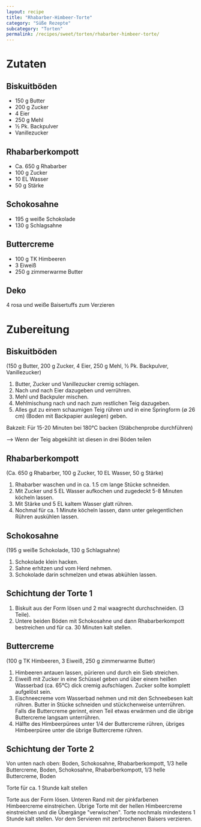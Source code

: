 ```yaml
---
layout: recipe
title: "Rhabarber-Himbeer-Torte"
category: "Süße Rezepte"
subcategory: "Torten"
permalink: /recipes/sweet/torten/rhabarber-himbeer-torte/
---
```


# Zutaten

## Biskuitböden
- 150 g Butter
- 200 g Zucker
- 4 Eier
- 250 g Mehl
- ½ Pk. Backpulver
- Vanillezucker

## Rhabarberkompott
- Ca. 650 g Rhabarber
- 100 g Zucker
- 10 EL Wasser
- 50 g Stärke

## Schokosahne
- 195 g weiße Schokolade
- 130 g Schlagsahne

## Buttercreme
- 100 g TK Himbeeren
- 3 Eiweiß
- 250 g zimmerwarme Butter

## Deko
4 rosa und weiße Baisertuffs zum Verzieren

# Zubereitung

## Biskuitböden
(150 g Butter, 200 g Zucker, 4 Eier, 250 g Mehl, ½ Pk. Backpulver, Vanillezucker)
1. Butter, Zucker und Vanillezucker cremig schlagen.
2. Nach und nach Eier dazugeben und verrühren.
3. Mehl und Backpuler mischen.
4. Mehlmischung nach und nach zum restlichen Teig dazugeben.
5. Alles gut zu einem schaumigen Teig rühren und in eine Springform (∅ 26 cm) (Boden mit Backpapier auslegen) geben.

Bakzeit: Für 15-20 Minuten bei 180°C backen (Stäbchenprobe durchführen)

--> Wenn der Teig abgekühlt ist diesen in drei Böden teilen

## Rhabarberkompott
(Ca. 650 g Rhabarber, 100 g Zucker, 10 EL Wasser, 50 g Stärke)
1. Rhabarber waschen und in ca. 1.5 cm lange Stücke schneiden.
2. Mit Zucker und 5 EL Wasser aufkochen und zugedeckt 5-8 Minuten köcheln lassen. 
3. Mit Stärke und 5 EL kaltem Wasser glatt rühren.
4. Nochmal für ca. 1 Minute köcheln lassen, dann unter gelegentlichen Rühren auskühlen lassen.

## Schokosahne
(195 g weiße Schokolade, 130 g Schlagsahne)
1. Schokolade klein hacken.
2. Sahne erhitzen und vom Herd nehmen.
3. Schokolade darin schmelzen und etwas abkühlen lassen.

## Schichtung der Torte 1
1. Biskuit aus der Form lösen und 2 mal waagrecht durchschneiden. (3 Teile).
2. Untere beiden Böden mit Schokosahne und dann Rhabarberkompott bestreichen und für ca. 30 Minuten kalt stellen. 

## Buttercreme
(100 g TK Himbeeren, 3 Eiweiß, 250 g zimmerwarme Butter)
1. Himbeeren antauen lassen, pürieren und durch ein Sieb streichen. 
2. Eiweiß mit Zucker in eine Schüssel geben und über einem heißen Wasserbad (ca. 65°C) dick cremig aufschlagen. Zucker sollte komplett aufgelöst sein.
3. Eischneecreme vom Wasserbad nehmen und mit den Schneebesen kalt rühren. Butter in Stücke schneiden und stückchenweise unterrühren. Falls die Buttercreme gerinnt, einen Teil etwas erwärmen und die übrige Buttercreme langsam unterrühren. 
5. Hälfte des Himbeerpürees unter 1/4 der Buttercreme rühren, übriges Himbeerpüree unter die übrige Buttercreme rühren.

## Schichtung der Torte 2
Von unten nach oben:
Boden, Schokosahne, Rhabarberkompott, 1/3 helle Buttercreme, Boden, Schokosahne, Rhabarberkompott, 1/3 helle Buttercreme, Boden

Torte für ca. 1 Stunde kalt stellen

Torte aus der Form lösen. Unteren Rand mit der pinkfarbenen Himbeercreme einstreichen. Übrige Torte mit der hellen Himbeercreme einstreichen und die Übergänge "verwischen". Torte nochmals mindestens 1 Stunde kalt stellen. Vor dem Servieren mit zerbrochenen Baisers verzieren.
